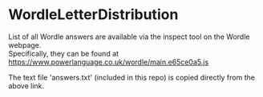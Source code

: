 # WordleLetterDistribution

List of all Wordle answers are available via the inspect tool on the Wordle webpage.  
Specifically, they can be found at https://www.powerlanguage.co.uk/wordle/main.e65ce0a5.js

The text file 'answers.txt' (included in this repo) is copied directly from the above link.